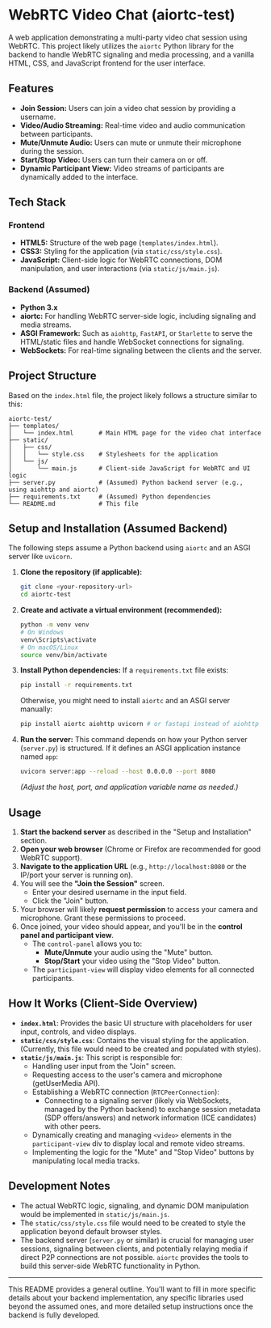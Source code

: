# WebRTC Video Chat (aiortc-test)

A web application demonstrating a multi-party video chat session using WebRTC. This project likely utilizes the `aiortc` Python library for the backend to handle WebRTC signaling and media processing, and a vanilla HTML, CSS, and JavaScript frontend for the user interface.

## Features

*   **Join Session:** Users can join a video chat session by providing a username.
*   **Video/Audio Streaming:** Real-time video and audio communication between participants.
*   **Mute/Unmute Audio:** Users can mute or unmute their microphone during the session.
*   **Start/Stop Video:** Users can turn their camera on or off.
*   **Dynamic Participant View:** Video streams of participants are dynamically added to the interface.

## Tech Stack

### Frontend
*   **HTML5:** Structure of the web page (`templates/index.html`).
*   **CSS3:** Styling for the application (via `static/css/style.css`).
*   **JavaScript:** Client-side logic for WebRTC connections, DOM manipulation, and user interactions (via `static/js/main.js`).

### Backend (Assumed)
*   **Python 3.x**
*   **aiortc:** For handling WebRTC server-side logic, including signaling and media streams.
*   **ASGI Framework:** Such as `aiohttp`, `FastAPI`, or `Starlette` to serve the HTML/static files and handle WebSocket connections for signaling.
*   **WebSockets:** For real-time signaling between the clients and the server.

## Project Structure

Based on the `index.html` file, the project likely follows a structure similar to this:

```
aiortc-test/
├── templates/
│   └── index.html       # Main HTML page for the video chat interface
├── static/
│   ├── css/
│   │   └── style.css    # Stylesheets for the application
│   └── js/
│       └── main.js      # Client-side JavaScript for WebRTC and UI logic
├── server.py            # (Assumed) Python backend server (e.g., using aiohttp and aiortc)
├── requirements.txt     # (Assumed) Python dependencies
└── README.md            # This file
```

## Setup and Installation (Assumed Backend)

The following steps assume a Python backend using `aiortc` and an ASGI server like `uvicorn`.

1.  **Clone the repository (if applicable):**
    ```bash
    git clone <your-repository-url>
    cd aiortc-test
    ```

2.  **Create and activate a virtual environment (recommended):**
    ```bash
    python -m venv venv
    # On Windows
    venv\Scripts\activate
    # On macOS/Linux
    source venv/bin/activate
    ```

3.  **Install Python dependencies:**
    If a `requirements.txt` file exists:
    ```bash
    pip install -r requirements.txt
    ```
    Otherwise, you might need to install `aiortc` and an ASGI server manually:
    ```bash
    pip install aiortc aiohttp uvicorn # or fastapi instead of aiohttp
    ```

4.  **Run the server:**
    This command depends on how your Python server (`server.py`) is structured. If it defines an ASGI application instance named `app`:
    ```bash
    uvicorn server:app --reload --host 0.0.0.0 --port 8080
    ```
    *(Adjust the host, port, and application variable name as needed.)*

## Usage

1.  **Start the backend server** as described in the "Setup and Installation" section.
2.  **Open your web browser** (Chrome or Firefox are recommended for good WebRTC support).
3.  **Navigate to the application URL** (e.g., `http://localhost:8080` or the IP/port your server is running on).
4.  You will see the **"Join the Session"** screen.
    *   Enter your desired username in the input field.
    *   Click the "Join" button.
5.  Your browser will likely **request permission** to access your camera and microphone. Grant these permissions to proceed.
6.  Once joined, your video should appear, and you'll be in the **control panel and participant view**.
    *   The `control-panel` allows you to:
        *   **Mute/Unmute** your audio using the "Mute" button.
        *   **Stop/Start** your video using the "Stop Video" button.
    *   The `participant-view` will display video elements for all connected participants.

## How It Works (Client-Side Overview)

*   **`index.html`**: Provides the basic UI structure with placeholders for user input, controls, and video displays.
*   **`static/css/style.css`**: Contains the visual styling for the application. (Currently, this file would need to be created and populated with styles).
*   **`static/js/main.js`**: This script is responsible for:
    *   Handling user input from the "Join" screen.
    *   Requesting access to the user's camera and microphone (getUserMedia API).
    *   Establishing a WebRTC connection (`RTCPeerConnection`):
        *   Connecting to a signaling server (likely via WebSockets, managed by the Python backend) to exchange session metadata (SDP offers/answers) and network information (ICE candidates) with other peers.
    *   Dynamically creating and managing `<video>` elements in the `participant-view` div to display local and remote video streams.
    *   Implementing the logic for the "Mute" and "Stop Video" buttons by manipulating local media tracks.

## Development Notes

*   The actual WebRTC logic, signaling, and dynamic DOM manipulation would be implemented in `static/js/main.js`.
*   The `static/css/style.css` file would need to be created to style the application beyond default browser styles.
*   The backend server (`server.py` or similar) is crucial for managing user sessions, signaling between clients, and potentially relaying media if direct P2P connections are not possible. `aiortc` provides the tools to build this server-side WebRTC functionality in Python.

---

This README provides a general outline. You'll want to fill in more specific details about your backend implementation, any specific libraries used beyond the assumed ones, and more detailed setup instructions once the backend is fully developed.